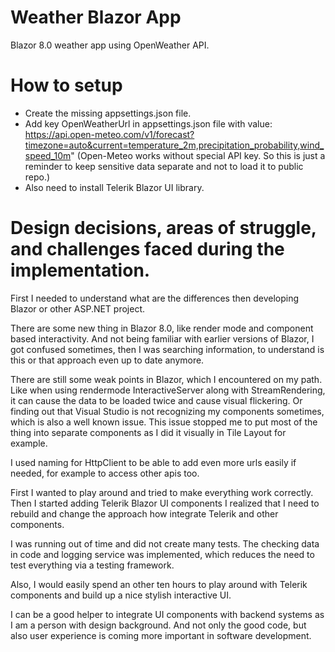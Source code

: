 # Weather Blazor App
 Blazor 8.0 weather app using OpenWeather API.

# How to setup
- Create the missing appsettings.json file.
- Add key OpenWeatherUrl in appsettings.json file with value:
https://api.open-meteo.com/v1/forecast?timezone=auto&current=temperature_2m,precipitation_probability,wind_speed_10m"
(Open-Meteo works without special API key. So this is just a reminder to keep sensitive data separate and not to load it to public repo.)
- Also need to install Telerik Blazor UI library.

#  Design decisions, areas of struggle, and challenges faced during the implementation.
First I needed to understand what are the differences then developing Blazor or other ASP.NET project.

There are some new thing in Blazor 8.0, like render mode and component based interactivity. And not being familiar with earlier versions of Blazor, I got confused sometimes, then I was searching information, to understand is this or that approach even up to date anymore.

There are still some weak points in Blazor, which I encountered on my path. Like when using rendermode InteractiveServer along with StreamRendering, it can cause the data to be loaded twice and cause visual flickering.
Or finding out that Visual Studio is not recognizing my components sometimes, which is also a well known issue. This issue stopped me to put most of the thing into separate components as I did it visually in Tile Layout for example.

I used naming for HttpClient to be able to add even more urls easily if needed, for example to access other apis too.

First I wanted to play around and tried to make everything work correctly. Then I started adding Telerik Blazor UI components I realized that I need to rebuild and change the approach how integrate Telerik and other components.

I was running out of time and did not create many tests. The checking data in code and logging service was implemented, which reduces the need to test everything via a testing framework.

Also, I would easily spend an other ten hours to play around with Telerik components and build up a nice stylish interactive UI.

I can be a good helper to integrate UI components with backend systems as I am a person with design background. And not only the good code, but also user experience is coming more important in software development. 